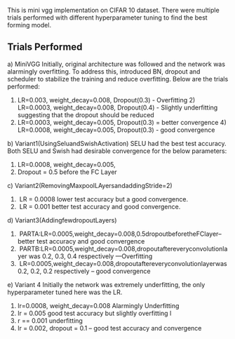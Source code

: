 This is mini vgg implementation on CIFAR 10 dataset. There were multiple trials performed with different hyperparameter tuning to find the best forming model.
## Trials Performed
a) MiniVGG
Initially, original architecture was followed and the network was alarmingly overfitting. To address this, introduced BN, dropout and scheduler to stabilize the training and reduce overfitting. Below are the trials performed:
1) LR=0.003, weight_decay=0.008, Dropout(0.3) - Overfitting 2) LR=0.0003, weight_decay=0.008, Dropout(0.4) - Slightly underfitting suggesting that the dropout should be reduced
2) LR=0.0003, weight_decay=0.005, Dropout(0.3) = better convergence 4) LR=0.0008, weight_decay=0.005, Dropout(0.3) - good convergence

b) Variant1(UsingSeluandSwishActivation) SELU had the best test accuracy. Both SELU and Swish had desirable convergence for
the below parameters:
1) LR=0.0008, weight_decay=0.005,
2) Dropout = 0.5 before the FC Layer
   
c) Variant2(RemovingMaxpoolLAyersandaddingStride=2)
1)  LR = 0.0008 lower test accuracy but a good convergence. 
2)  LR = 0.001 better test accuracy and good convergence.
   
d) Variant3(AddingfewdropoutLayers)
1)  PARTA:LR=0.0005,weight_decay=0.008,0.5dropoutbeforetheFClayer–better test accuracy and good convergence 
2)  PARTB:LR=0.0005,weight_decay=0.008,dropoutaftereveryconvolutionlayer was 0.2, 0.3, 0.4 respectively —Overfitting 
3)  LR=0.0005,weight_decay=0.008,dropoutaftereveryconvolutionlayerwas0.2, 0.2, 0.2 respectively – good convergence
   
e) Variant 4
Initially the network was extremely underfitting, the only hyperparameter tuned here was the LR.
1) lr=0.0008, weight_decay=0.008 Alarmingly Underfitting
2) lr = 0.005 good test accuracy but slightly overfitting l
3) r == 0.001 underfitting
4) lr = 0.002, dropout = 0.1 – good test accuracy and convergence
